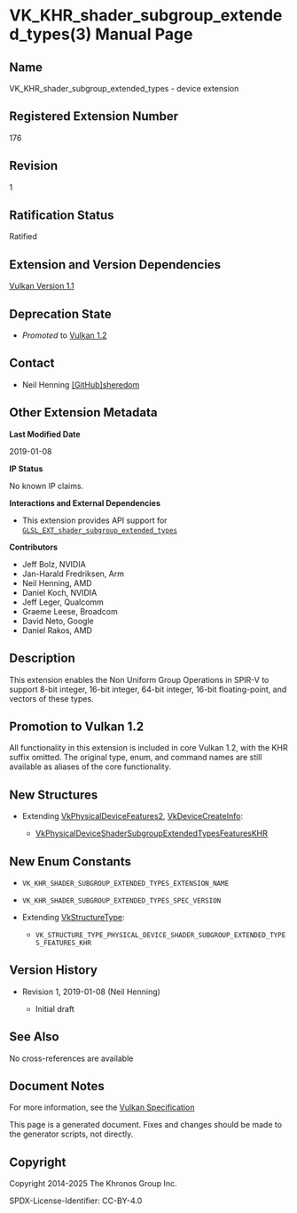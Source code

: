 # VK\_KHR\_shader\_subgroup\_extended\_types(3) Manual Page

## Name

VK\_KHR\_shader\_subgroup\_extended\_types - device extension



## [](#_registered_extension_number)Registered Extension Number

176

## [](#_revision)Revision

1

## [](#_ratification_status)Ratification Status

Ratified

## [](#_extension_and_version_dependencies)Extension and Version Dependencies

[Vulkan Version 1.1](#versions-1.1)

## [](#_deprecation_state)Deprecation State

- *Promoted* to [Vulkan 1.2](https://registry.khronos.org/vulkan/specs/latest/html/vkspec.html#versions-1.2-promotions)

## [](#_contact)Contact

- Neil Henning [\[GitHub\]sheredom](https://github.com/KhronosGroup/Vulkan-Docs/issues/new?body=%5BVK_KHR_shader_subgroup_extended_types%5D%20%40sheredom%0A%2AHere%20describe%20the%20issue%20or%20question%20you%20have%20about%20the%20VK_KHR_shader_subgroup_extended_types%20extension%2A)

## [](#_other_extension_metadata)Other Extension Metadata

**Last Modified Date**

2019-01-08

**IP Status**

No known IP claims.

**Interactions and External Dependencies**

- This extension provides API support for [`GLSL_EXT_shader_subgroup_extended_types`](https://github.com/KhronosGroup/GLSL/blob/main/extensions/ext/GLSL_EXT_shader_subgroup_extended_types.txt)

**Contributors**

- Jeff Bolz, NVIDIA
- Jan-Harald Fredriksen, Arm
- Neil Henning, AMD
- Daniel Koch, NVIDIA
- Jeff Leger, Qualcomm
- Graeme Leese, Broadcom
- David Neto, Google
- Daniel Rakos, AMD

## [](#_description)Description

This extension enables the Non Uniform Group Operations in SPIR-V to support 8-bit integer, 16-bit integer, 64-bit integer, 16-bit floating-point, and vectors of these types.

## [](#_promotion_to_vulkan_1_2)Promotion to Vulkan 1.2

All functionality in this extension is included in core Vulkan 1.2, with the KHR suffix omitted. The original type, enum, and command names are still available as aliases of the core functionality.

## [](#_new_structures)New Structures

- Extending [VkPhysicalDeviceFeatures2](https://registry.khronos.org/vulkan/specs/latest/man/html/VkPhysicalDeviceFeatures2.html), [VkDeviceCreateInfo](https://registry.khronos.org/vulkan/specs/latest/man/html/VkDeviceCreateInfo.html):
  
  - [VkPhysicalDeviceShaderSubgroupExtendedTypesFeaturesKHR](https://registry.khronos.org/vulkan/specs/latest/man/html/VkPhysicalDeviceShaderSubgroupExtendedTypesFeaturesKHR.html)

## [](#_new_enum_constants)New Enum Constants

- `VK_KHR_SHADER_SUBGROUP_EXTENDED_TYPES_EXTENSION_NAME`
- `VK_KHR_SHADER_SUBGROUP_EXTENDED_TYPES_SPEC_VERSION`
- Extending [VkStructureType](https://registry.khronos.org/vulkan/specs/latest/man/html/VkStructureType.html):
  
  - `VK_STRUCTURE_TYPE_PHYSICAL_DEVICE_SHADER_SUBGROUP_EXTENDED_TYPES_FEATURES_KHR`

## [](#_version_history)Version History

- Revision 1, 2019-01-08 (Neil Henning)
  
  - Initial draft

## [](#_see_also)See Also

No cross-references are available

## [](#_document_notes)Document Notes

For more information, see the [Vulkan Specification](https://registry.khronos.org/vulkan/specs/latest/html/vkspec.html#VK_KHR_shader_subgroup_extended_types)

This page is a generated document. Fixes and changes should be made to the generator scripts, not directly.

## [](#_copyright)Copyright

Copyright 2014-2025 The Khronos Group Inc.

SPDX-License-Identifier: CC-BY-4.0